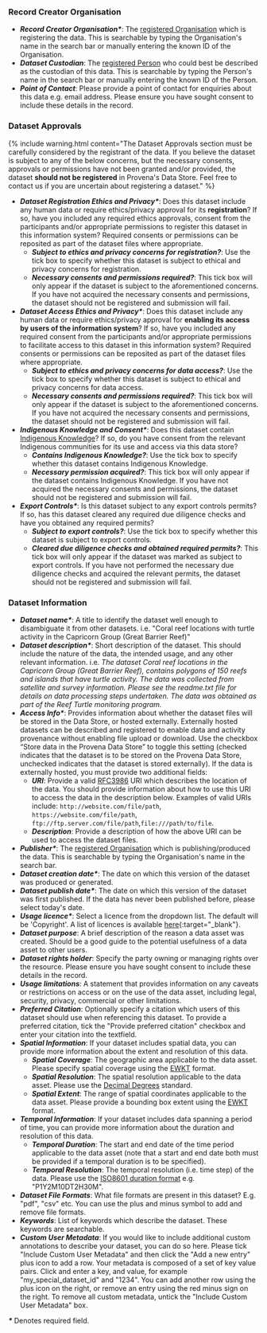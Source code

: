 ### Record Creator Organisation

- **_Record Creator Organisation\*_**: The [registered Organisation](../provenance/registering-model-runs/establishing-required-entities#organisation) which is registering the data. This is searchable by typing the Organisation's name in the search bar or manually entering the known ID of the Organisation.
- **_Dataset Custodian_**: The [registered Person](../provenance/registering-model-runs/establishing-required-entities#person) who could best be described as the custodian of this data. This is searchable by typing the Person's name in the search bar or manually entering the known ID of the Person.
- **_Point of Contact_**: Please provide a point of contact for enquiries about this data e.g. email address. Please ensure you have sought consent to include these details in the record.

### Dataset Approvals

{% include warning.html content="The Dataset Approvals section must be carefully considered by the registrant of the data. If you believe the dataset is subject to any of the below concerns, but the necessary consents, approvals or permissions have not been granted and/or provided, the dataset <b>should not be registered</b> in Provena's Data Store. Feel free to contact us if you are uncertain about registering a dataset." %}

- **_Dataset Registration Ethics and Privacy\*_**: Does this dataset include any human data or require ethics/privacy approval for its **registration**? If so, have you included any required ethics approvals, consent from the participants and/or appropriate permissions to register this dataset in this information system? Required consents or permissions can be reposited as part of the dataset files where appropriate.
  - **_Subject to ethics and privacy concerns for registration?_**: Use the tick box to specify whether this dataset is subject to ethical and privacy concerns for registration.
  - **_Necessary consents and permissions required?_**: This tick box will only appear if the dataset is subject to the aforementioned concerns. If you have not acquired the necessary consents and permissions, the dataset should not be registered and submission will fail.
- **_Dataset Access Ethics and Privacy\*_**: Does this dataset include any human data or require ethics/privacy approval for **enabling its access by users of the information system**? If so, have you included any required consent from the participants and/or appropriate permissions to facilitate access to this dataset in this information system? Required consents or permissions can be reposited as part of the dataset files where appropriate.
  - **_Subject to ethics and privacy concerns for data access?_**: Use the tick box to specify whether this dataset is subject to ethical and privacy concerns for data access.
  - **_Necessary consents and permissions required?_**: This tick box will only appear if the dataset is subject to the aforementioned concerns. If you have not acquired the necessary consents and permissions, the dataset should not be registered and submission will fail.
- **_Indigenous Knowledge and Consent\*_**: Does this dataset contain [Indigenous Knowledge](https://www.ipaustralia.gov.au/understanding-ip/indigenous-knowledge)? If so, do you have consent from the relevant Indigenous communities for its use and access via this data store?
  - **_Contains Indigenous Knowledge?_**: Use the tick box to specify whether this dataset contains Indigenous Knowledge.
  - **_Necessary permission acquired?_**: This tick box will only appear if the dataset contains Indigenous Knowledge. If you have not acquired the necessary consents and permissions, the dataset should not be registered and submission will fail.
- **_Export Controls\*_**: Is this dataset subject to any export controls permits? If so, has this dataset cleared any required due diligence checks and have you obtained any required permits?
  - **_Subject to export controls?_**: Use the tick box to specify whether this dataset is subject to export controls.
  - **_Cleared due diligence checks and obtained required permits?_**: This tick box will only appear if the dataset was marked as subject to export controls. If you have not performed the necessary due diligence checks and acquired the relevant permits, the dataset should not be registered and submission will fail.

### Dataset Information

- **_Dataset name\*_**: A title to identify the dataset well enough to disambiguate it from other datasets. i.e. "Coral reef locations with turtle activity in the Capricorn Group (Great Barrier Reef)"
- **_Dataset description\*_**: Short description of the dataset. This should include the nature of the data, the intended usage, and any other relevant information.
  i.e. _The dataset Coral reef locations in the Capricorn Group (Great Barrier Reef), contains polygons of 150 reefs and islands that have turtle activity. The data was collected from satellite and survey information. Please see the readme.txt file for details on data processing steps undertaken. The data was obtained as part of the Reef Turtle monitoring program._
- **_Access Info\*_**: Provides information about whether the dataset files will be stored in the Data Store, or hosted externally. Externally hosted datasets can be described and registered to enable data and activity provenance without enabling file upload or download. Use the checkbox “Store data in the Provena Data Store” to toggle this setting (checked indicates that the dataset is to be stored on the Provena Data Store, unchecked indicates that the dataset is stored externally). If the data is externally hosted, you must provide two additional fields:
  - **_URI_**: Provide a valid [RFC3986](https://www.rfc-editor.org/rfc/rfc3986) URI which describes the location of the data. You should provide information about how to use this URI to access the data in the description below. Examples of valid URIs include: `http://website.com/file/path`, `https://website.com/file/path`, `ftp://ftp.server.com/file/path`,`file:///path/to/file`.
  - **_Description_**: Provide a description of how the above URI can be used to access the dataset files.
- **_Publisher\*_**: The [registered Organisation](../provenance/registering-model-runs/establishing-required-entities#organisation) which is publishing/produced the data. This is searchable by typing the Organisation's name in the search bar.
- **_Dataset creation date\*_**: The date on which this version of the dataset was produced or generated.
- **_Dataset publish date\*_**: The date on which this version of the dataset was first published. If the data has never been published before, please select today's date.
- **_Usage licence\*_**: Select a licence from the dropdown list. The default will be 'Copyright'. A list of licences is available [here](../licenses.html){:target="\_blank"}.
- **_Dataset purpose_**: A brief description of the reason a data asset was created. Should be a good guide to the potential usefulness of a data asset to other users.
- **_Dataset rights holder_**: Specify the party owning or managing rights over the resource. Please ensure you have sought consent to include these details in the record.
- **_Usage limitations_**: A statement that provides information on any caveats or restrictions on access or on the use of the data asset, including legal, security, privacy, commercial or other limitations.
- **_Preferred Citation_**: Optionally specify a citation which users of this dataset should use when referencing this dataset. To provide a preferred citation, tick the "Provide preferred citation" checkbox and enter your citation into the textfield.
- **_Spatial Information_**: If your dataset includes spatial data, you can provide more information about the extent and resolution of this data.
  - **_Spatial Coverage_**: The geographic area applicable to the data asset. Please specify spatial coverage using the [EWKT](https://en.wikipedia.org/wiki/Well-known_text_representation_of_geometry) format.
  - **_Spatial Resolution_**: The spatial resolution applicable to the data asset. Please use the [Decimal Degrees](https://en.wikipedia.org/wiki/Decimal_degrees) standard.
  - **_Spatial Extent_**: The range of spatial coordinates applicable to the data asset. Please provide a bounding box extent using the [EWKT](https://en.wikipedia.org/wiki/Well-known_text_representation_of_geometry) format.
- **_Temporal Information_**: If your dataset includes data spanning a period of time, you can provide more information about the duration and resolution of this data.
  - **_Temporal Duration_**: The start and end date of the time period applicable to the data asset (note that a start and end date both must be provided if a temporal duration is to be specified).
  - **_Temporal Resolution_**: The temporal resolution (i.e. time step) of the data. Please use the [ISO8601 duration format](https://en.wikipedia.org/wiki/ISO_8601#Durations) e.g. "P1Y2M10DT2H30M".
- **_Dataset File Formats_**: What file formats are present in this dataset? E.g. "pdf", "csv" etc. You can use the plus and minus symbol to add and remove file formats.
- **_Keywords_**: List of keywords which describe the dataset. These keywords are searchable.
- **_Custom User Metadata_**: If you would like to include additional custom annotations to describe your dataset, you can do so here. Please tick "Include Custom User Metadata" and then click the "Add a new entry" plus icon to add a row. Your metadata is composed of a set of key value pairs. Click and enter a key, and value, for example "my_special_dataset_id" and "1234". You can add another row using the plus icon on the right, or remove an entry using the red minus sign on the right. To remove all custom metadata, untick the "Include Custom User Metadata" box.

**_\*_** Denotes required field.
